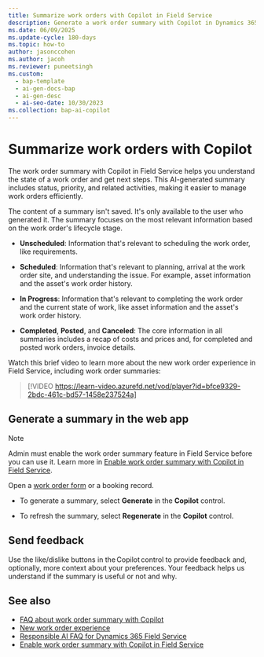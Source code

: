 ```yaml
---
title: Summarize work orders with Copilot in Field Service
description: Generate a work order summary with Copilot in Dynamics 365 Field Service to quickly understand work order status and next steps.
ms.date: 06/09/2025
ms.update-cycle: 180-days
ms.topic: how-to
author: jasonccohen
ms.author: jacoh
ms.reviewer: puneetsingh
ms.custom:
  - bap-template
  - ai-gen-docs-bap
  - ai-gen-desc
  - ai-seo-date: 10/30/2023
ms.collection: bap-ai-copilot 
---
```


# Summarize work orders with Copilot

The work order summary with Copilot in Field Service helps you understand the state of a work order and get next steps. This AI-generated summary includes status, priority, and related activities, making it easier to manage work orders efficiently.

The content of a summary isn't saved. It's only available to the user who generated it. The summary focuses on the most relevant information based on the work order's lifecycle stage.

- **Unscheduled**: Information that's relevant to scheduling the work order, like requirements.

- **Scheduled**: Information that's relevant to planning, arrival at the work order site, and understanding the issue. For example, asset information and the asset's work order history.

- **In Progress**: Information that's relevant to completing the work order and the current state of work, like asset information and the asset's work order history.

- **Completed**, **Posted**, and **Canceled**: The core information in all summaries includes a recap of costs and prices and, for completed and posted work orders, invoice details.

Watch this brief video to learn more about the new work order experience in Field Service, including work order summaries:

> [!VIDEO https://learn-video.azurefd.net/vod/player?id=bfce9329-2bdc-461c-bd57-1458e237524a]

## Generate a summary in the web app

> [!NOTE]
> Admin must enable the work order summary feature in Field Service before you can use it. Learn more in [Enable work order summary with Copilot in Field Service](enable-work-order-recap.md).

Open a [work order form](work-order-experience.md) or a booking record.

- To generate a summary, select **Generate** in the **Copilot** control.

- To refresh the summary, select **Regenerate** in the **Copilot** control.

## Send feedback

Use the like/dislike buttons in the Copilot control to provide feedback and, optionally, more context about your preferences. Your feedback helps us understand if the summary is useful or not and why.

## See also

- [FAQ about work order summary with Copilot](faqs-work-order-recap.md)
- [New work order experience](work-order-experience.md)
- [Responsible AI FAQ for Dynamics 365 Field Service](responsible-ai-overview.md)
- [Enable work order summary with Copilot in Field Service](enable-work-order-recap.md)